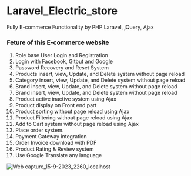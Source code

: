 # Laravel_Electric_store
Fully E-commerce Functionality by PHP Laravel, jQuery, Ajax
### Feture of this E-commerce website
1. Role base User Login and Registration
2. Login with Facebook, Gitbut and Google
3. Password Recovery and Reset System
4. Products insert, view, Update, and Delete system without page reload
5. Category insert, view, Update, and Delete system without page reload
6. Brand insert, view, Update, and Delete system without page reload
7. Brand insert, view, Update, and Delete system without page reload
8. Product active inactive system using Ajax
9. Product display on Front end part
10. Product sorting without page reload using Ajax
11. Product Filtering without page reload using Ajax
12. Add to Cart system without page reload using Ajax
13. Place order system.
14. Payment Gateway integration
15. Order Invoice download with PDF
16. Product Rating & Review system
17. Use Google Translate any language


![Web capture_15-9-2023_2260_localhost](https://github.com/hossain422/Laravel_Electric_shop/assets/95046096/f9b8e983-f07a-483f-89dc-2f2048a8cc03)
